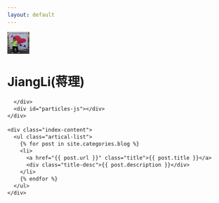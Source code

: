 ```yaml
---
layout: default
---
```


<body>
  <div class="index-wrapper">
    <div class="aside">
      <div class="info-card">
        <img src="images/P51129-124527.jpg" width="50" height="50" />
		<h1>JiangLi(蒋理)</h1>
		
      </div>
      <div id="particles-js"></div>
    </div>

    <div class="index-content">
      <ul class="artical-list">
        {% for post in site.categories.blog %}
        <li>
          <a href="{{ post.url }}" class="title">{{ post.title }}</a>
          <div class="title-desc">{{ post.description }}</div>
        </li>
        {% endfor %}
      </ul>
    </div>
  </div>
</body>
